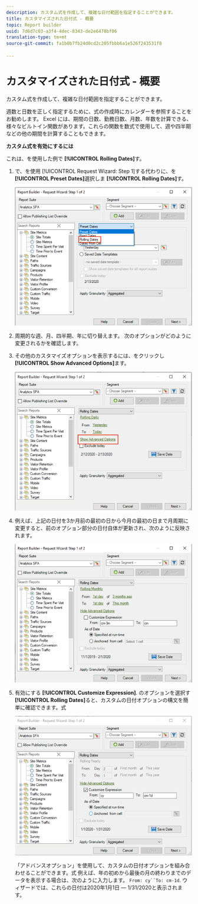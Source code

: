```yaml
---
description: カスタム式を作成して、複雑な日付範囲を指定することができます。
title: カスタマイズされた日付式 - 概要
topic: Report builder
uuid: 7d6d7c03-a3f4-4dec-8343-de2e6478bf06
translation-type: tm+mt
source-git-commit: fa1b0b7fb24d0cd2c205fbbb6a1e526f243531f8

---
```



# カスタマイズされた日付式 - 概要

カスタム式を作成して、複雑な日付範囲を指定することができます。

週数と日数を正しく指定するために、式の作成時にカレンダーを参照することをお勧めします。 Excel には、期間の日数、勤務日数、月数、年数を計算できる、様々なビルトイン関数があります。これらの関数を数式で使用して、週や四半期などの他の期間を計算することもできます。

**カスタム式を有効にするには**

これは、を使用した例で **[!UICONTROL Rolling Dates]**&#x200B;す。

1. で、を使用 [!UICONTROL Request Wizard: Step 1]する代わりに、を **[!UICONTROL Preset Dates]**&#x200B;選択しま **[!UICONTROL Rolling Dates]**&#x200B;す。

   ![](assets/rolldates1.png)

1. 周期的な週、月、四半期、年に切り替えます。 次のオプションがどのように変更されるかを確認します。
1. その他のカスタマイズオプションを表示するには、をクリックし **[!UICONTROL Show Advanced Options]**&#x200B;ます。

   ![](assets/rolldates2.png)

1. 例えば、上記の日付を3か月前の最初の日から今月の最初の日まで月周期に変更すると、前のオプション部分の日付自体が更新され、次のように反映されます。

   ![](assets/rolldatesfor3.png)

1. 有効にする **[!UICONTROL Customize Expression]**. のオプションを選択す **[!UICONTROL Rolling Dates]**&#x200B;ると、カスタムの日付オプションの構文を簡単に確認できます。式

   ![](assets/rolldatesfor5.png)

   「アドバンスオプション」を使用して、カスタムの日付オプションを組み合わせることができます。式 例えば、年の初めから最後の月の終わりまでのデータを表示する場合は、次のように入力します。 `From: cy``To: cm-1d`. ウィザードでは、これらの日付は2020年1月1日 — 1/31/2020と表示されます。
